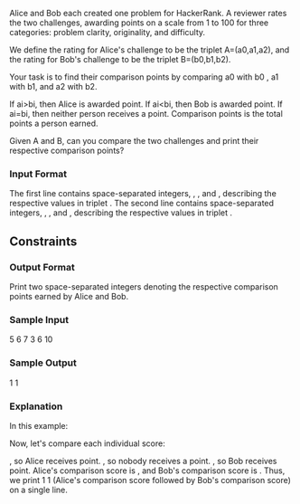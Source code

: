 Alice and Bob each created one problem for HackerRank. A reviewer rates the two challenges, awarding points on a scale from 1 to 100  for three categories: problem clarity, originality, and difficulty.

We define the rating for Alice's challenge to be the triplet A=(a0,a1,a2), and the rating for Bob's challenge to be the triplet B=(b0,b1,b2).

Your task is to find their comparison points by comparing  a0 with b0 , a1 with b1, and a2 with b2.

If ai>bi, then Alice is awarded  point.
If ai<bi, then Bob is awarded  point.
If ai=bi, then neither person receives a point.
Comparison points is the total points a person earned.

Given A and B, can you compare the two challenges and print their respective comparison points?

### Input Format

The first line contains  space-separated integers, , , and , describing the respective values in triplet . 
The second line contains  space-separated integers, , , and , describing the respective values in triplet .

## Constraints

### Output Format

Print two space-separated integers denoting the respective comparison points earned by Alice and Bob.

### Sample Input

5 6 7
3 6 10
### Sample Output

1 1 
### Explanation

In this example:

Now, let's compare each individual score:

, so Alice receives  point.
, so nobody receives a point.
, so Bob receives  point.
Alice's comparison score is , and Bob's comparison score is . Thus, we print 1 1 (Alice's comparison score followed by Bob's comparison score) on a single line.
